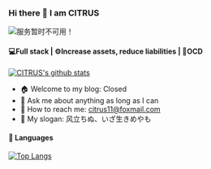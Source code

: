 ### Hi there 👋 I am CITRUS

<img src="https://count.getloli.com/get/@github.readme" alt="服务暂时不可用！">

#### 💻Full stack | ⚙️Increase assets, reduce liabilities | 🙂OCD

[![CITRUS's github stats](https://github-readme-stats.vercel.app/api?username=citrus1101&show_icons=true&count_private=true&theme=radical)](https://github.com/anuraghazra/github-readme-stats)

- 🏠  Welcome to my blog: Closed
- 💬  Ask me about anything as long as I can
- 📮  How to reach me: citrus11@foxmail.com
- 📢  My slogan: 风立ちぬ、いざ生きめやも

####  🔖  Languages

[![Top Langs](https://github-readme-stats.vercel.app/api/top-langs/?username=citrus1101&layout=compact)](https://github.com/citrus1101)
